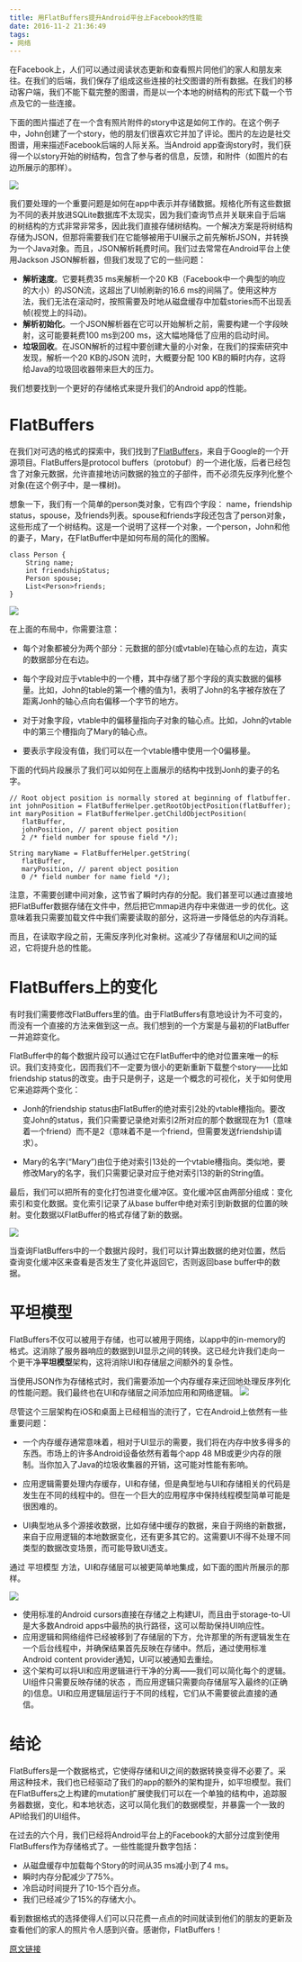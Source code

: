 ```yaml
---
title: 用FlatBuffers提升Android平台上Facebook的性能
date: 2016-11-2 21:36:49
tags:
- 网络
---
```


在Facebook上，人们可以通过阅读状态更新和查看照片同他们的家人和朋友来往。在我们的后端，我们保存了组成这些连接的社交图谱的所有数据。在我们的移动客户端，我们不能下载完整的图谱，而是以一个本地的树结构的形式下载一个节点及它的一些连接。

<!--more-->

下面的图片描述了在一个含有照片附件的story中这是如何工作的。在这个例子中，John创建了一个story，他的朋友们很喜欢它并加了评论。图片的左边是社交图谱，用来描述Facebook后端的人际关系。当Android app查询story时，我们获得一个以story开始的树结构，包含了参与者的信息，反馈，和附件（如图片的右边所展示的那样）。

![](http://upload-images.jianshu.io/upload_images/1315506-2b695d1b520e3a5a.png?imageMogr2/auto-orient/strip%7CimageView2/2/w/1240)

我们要处理的一个重要问题是如何在app中表示并存储数据。规格化所有这些数据为不同的表并放进SQLite数据库不太现实，因为我们查询节点并关联来自于后端的树结构的方式非常非常多，因此我们直接存储树结构。一个解决方案是将树结构存储为JSON，但那将需要我们在它能够被用于UI展示之前先解析JSON，并转换为一个Java对象。而且，JSON解析耗费时间。我们过去常常在Android平台上使用Jackson JSON解析器，但我们发现了它的一些问题：

* **解析速度**。它要耗费35 ms来解析一个20 KB（Facebook中一个典型的响应的大小）的JSON流，这超出了UI帧刷新的16.6 ms的间隔了。使用这种方法，我们无法在滚动时，按照需要及时地从磁盘缓存中加载stories而不出现丢帧(视觉上的抖动)。
* **解析初始化**。一个JSON解析器在它可以开始解析之前，需要构建一个字段映射，这可能要耗费100 ms到200 ms，这大幅地降低了应用的启动时间。
* **垃圾回收**。在JSON解析的过程中要创建大量的小对象，在我们的探索研究中发现，解析一个20 KB的JSON 流时，大概要分配 100 KB的瞬时内存，这将给Java的垃圾回收器带来巨大的压力。

我们想要找到一个更好的存储格式来提升我们的Android app的性能。

# FlatBuffers

在我们对可选的格式的探索中，我们找到了[FlatBuffers](https://google.github.io/flatbuffers/)，来自于Google的一个开源项目。FlatBuffers是protocol buffers（protobuf）的一个进化版，后者已经包含了对象元数据，允许直接地访问数据的独立的子部件，而不必须先反序列化整个对象(在这个例子中，是一棵树)。

想象一下，我们有一个简单的person类对象，它有四个字段： name，friendship status，spouse，及friends列表。spouse和friends字段还包含了person对象，这些形成了一个树结构。这是一个说明了这样一个对象，一个person，John和他的妻子，Mary，在FlatBuffer中是如何布局的简化的图解。

```
class Person {
    String name;
    int friendshipStatus;
    Person spouse;
    List<Person>friends;
}
```
![](http://upload-images.jianshu.io/upload_images/1315506-8b6f86d760d2ef2f.png?imageMogr2/auto-orient/strip%7CimageView2/2/w/1240)

在上面的布局中，你需要注意：
 * 每个对象都被分为两个部分：元数据的部分(或vtable)在轴心点的左边，真实的数据部分在右边。

* 每个字段对应于vtable中的一个槽，其中存储了那个字段的真实数据的偏移量。比如，John的table的第一个槽的值为1，表明了John的名字被存放在了距离Jonh的轴心点向右偏移一个字节的地方。

* 对于对象字段，vtable中的偏移量指向子对象的轴心点。比如，John的vtable中的第三个槽指向了Mary的轴心点。

* 要表示字段没有值，我们可以在一个vtable槽中使用一个0偏移量。

下面的代码片段展示了我们可以如何在上面展示的结构中找到Jonh的妻子的名字。
```
// Root object position is normally stored at beginning of flatbuffer.
int johnPosition = FlatBufferHelper.getRootObjectPosition(flatBuffer);
int maryPosition = FlatBufferHelper.getChildObjectPosition(
   flatBuffer,
   johnPosition, // parent object position
   2 /* field number for spouse field */);

String maryName = FlatBufferHelper.getString(
   flatBuffer,
   maryPosition, // parent object position
   0 /* field number for name field */);
```

注意，不需要创建中间对象，这节省了瞬时内存的分配。我们甚至可以通过直接地把FlatBuffer数据存储在文件中，然后把它mmap进内存中来做进一步的优化。这意味着我只需要加载文件中我们需要读取的部分，这将进一步降低总的内存消耗。

而且，在读取字段之前，无需反序列化对象树。这减少了存储层和UI之间的延迟，它将提升总的性能。

# FlatBuffers上的变化

有时我们需要修改FlatBuffers里的值。由于FlatBuffers有意地设计为不可变的，而没有一个直接的方法来做到这一点。我们想到的一个方案是与最初的FlatBuffer一并追踪变化。

FlatBuffer中的每个数据片段可以通过它在FlatBuffer中的绝对位置来唯一的标识。我们支持变化，因而我们不一定要为很小的更新重新下载整个story——比如friendship status的改变。由于只是例子，这是一个概念的可视化，关于如何使用它来追踪两个变化：
 * Jonh的friendship status由FlatBuffer的绝对索引2处的vtable槽指向。要改变John的status，我们只需要记录绝对索引2所对应的那个数据现在为1（意味着一个friend）而不是2（意味着不是一个friend，但需要发送friendship请求）。

 * Mary的名字(“Mary”)由位于绝对索引13处的一个vtable槽指向。类似地，要修改Mary的名字，我们只需要记录对应于绝对索引13的新的String值。

最后，我们可以把所有的变化打包进变化缓冲区。变化缓冲区由两部分组成：变化索引和变化数据。变化索引记录了从base buffer中绝对索引到新数据的位置的映射。变化数据以FlatBuffer的格式存储了新的数据。

![](http://upload-images.jianshu.io/upload_images/1315506-01472d5975967300.png?imageMogr2/auto-orient/strip%7CimageView2/2/w/1240)

当查询FlatBuffers中的一个数据片段时，我们可以计算出数据的绝对位置，然后查询变化缓冲区来查看是否发生了变化并返回它，否则返回base buffer中的数据。

# 平坦模型

FlatBuffers不仅可以被用于存储，也可以被用于网络，以app中的in-memory的格式。这消除了服务器响应的数据到UI显示之间的转换。这已经允许我们走向一个更干净**平坦模型**架构，这将消除UI和存储层之间额外的复杂性。

当使用JSON作为存储格式时，我们需要添加一个内存缓存来迂回地处理反序列化的性能问题。我们最终也在UI和存储层之间添加应用和网络逻辑。
![](http://upload-images.jianshu.io/upload_images/1315506-368496ff238b02d8.png?imageMogr2/auto-orient/strip%7CimageView2/2/w/1240)

尽管这个三层架构在iOS和桌面上已经相当的流行了，它在Android上依然有一些重要问题：

* 一个内存缓存通常意味着，相对于UI显示的需要，我们将在内存中放多得多的东西。市场上的许多Android设备依然有着每个app 48 MB或更少内存的限制。当你加入了Java的垃圾收集器的开销，这可能对性能有影响。

* 应用逻辑需要处理内存缓存，UI和存储，但是典型地与UI和存储相关的代码是发生在不同的线程中的。但在一个巨大的应用程序中保持线程模型简单可能是很困难的。

* UI典型地从多个源接收数据，比如存储中缓存的数据，来自于网络的新数据，来自于应用逻辑的本地数据变化，还有更多其它的。这需要UI不得不处理不同类型的数据改变场景，而可能导致UI透支。

通过 平坦模型 方法，UI和存储层可以被更简单地集成，如下面的图片所展示的那样。

![](http://upload-images.jianshu.io/upload_images/1315506-e84668ef194cb45e.png?imageMogr2/auto-orient/strip%7CimageView2/2/w/1240)

* 使用标准的Android cursors直接在存储之上构建UI，而且由于storage-to-UI是大多数Android apps中最热的执行路径，这可以帮助保持UI响应性。
* 应用逻辑和网络组件已经被移到了存储层的下方，允许那里的所有逻辑发生在一个后台线程中，并确保结果首先反映在存储中。然后，通过使用标准Android content provider通知，UI可以被通知去重绘。
* 这个架构可以将UI和应用逻辑进行干净的分离——我们可以简化每个的逻辑。UI组件只需要反映存储的状态 ，而应用逻辑只需要向存储层写入最终的(正确的)信息。UI和应用逻辑层运行于不同的线程，它们从不需要彼此直接的通信。

# 结论

FlatBuffers是一个数据格式，它使得存储和UI之间的数据转换变得不必要了。采用这种技术，我们也已经驱动了我们的app的额外的架构提升，如平坦模型。我们在FlatBuffers之上构建的mutation扩展使我们可以在一个单独的结构中，追踪服务器数据，变化，和本地状态，这可以简化我们的数据模型，并暴露一个一致的API给我们的UI组件。

在过去的六个月，我们已经将Android平台上的Facebook的大部分过度到使用FlatBuffers作为存储格式了。一些性能提升数字包括：

* 从磁盘缓存中加载每个Story的时间从35 ms减小到了4 ms。
* 瞬时内存分配减少了75%。
* 冷启动时间提升了10-15个百分点。
* 我们已经减少了15%的存储大小。

看到数据格式的选择使得人们可以只花费一点点的时间就读到他们的朋友的更新及查看他们的家人的照片令人感到兴奋。感谢你，FlatBuffers！

[原文链接](https://code.facebook.com/posts/872547912839369/improving-facebook-s-performance-on-android-with-flatbuffers/)
